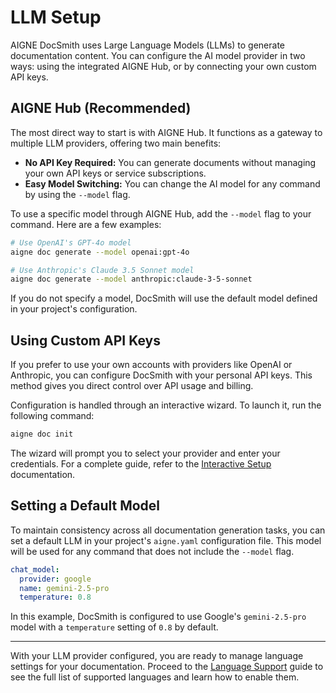 # LLM Setup

AIGNE DocSmith uses Large Language Models (LLMs) to generate documentation content. You can configure the AI model provider in two ways: using the integrated AIGNE Hub, or by connecting your own custom API keys.

## AIGNE Hub (Recommended)

The most direct way to start is with AIGNE Hub. It functions as a gateway to multiple LLM providers, offering two main benefits:

- **No API Key Required:** You can generate documents without managing your own API keys or service subscriptions.
- **Easy Model Switching:** You can change the AI model for any command by using the `--model` flag.

To use a specific model through AIGNE Hub, add the `--model` flag to your command. Here are a few examples:

```bash Using Different Models via AIGNE Hub icon=mdi:code-braces
# Use OpenAI's GPT-4o model
aigne doc generate --model openai:gpt-4o

# Use Anthropic's Claude 3.5 Sonnet model
aigne doc generate --model anthropic:claude-3-5-sonnet
```

If you do not specify a model, DocSmith will use the default model defined in your project's configuration.

## Using Custom API Keys

If you prefer to use your own accounts with providers like OpenAI or Anthropic, you can configure DocSmith with your personal API keys. This method gives you direct control over API usage and billing.

Configuration is handled through an interactive wizard. To launch it, run the following command:

```bash
aigne doc init
```

The wizard will prompt you to select your provider and enter your credentials. For a complete guide, refer to the [Interactive Setup](./configuration-interactive-setup.md) documentation.

## Setting a Default Model

To maintain consistency across all documentation generation tasks, you can set a default LLM in your project's `aigne.yaml` configuration file. This model will be used for any command that does not include the `--model` flag.

```yaml aigne.yaml icon=mdi:file-code
chat_model:
  provider: google
  name: gemini-2.5-pro
  temperature: 0.8
```

In this example, DocSmith is configured to use Google's `gemini-2.5-pro` model with a `temperature` setting of `0.8` by default.

---

With your LLM provider configured, you are ready to manage language settings for your documentation. Proceed to the [Language Support](./configuration-language-support.md) guide to see the full list of supported languages and learn how to enable them.